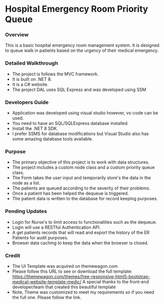 # Hospital Emergency Room Priority Queue

### Overview
This is a basic hospital emergency room management system. 
It is designed to queue walk in patients based on the urgency of their medical emergency.

### Detailed Walkthrough 
- The project is follows the MVC framework.
- It is built on .NET 8.
- It is a C# website.
- The project DAL uses SQL Express and was developed using SSM

### Developers Guide 
- Application was developed using visual studio however, vs-code can be used.
- You need to have an SQL/SQLExpress database installed.
- Install the .NET 8 SDK.
- I prefer SSMS for database modifications but Visual Studio also has some amazing database tools available.

### Purpose
- The primary objective of this project is to work with data structures.
- The project includes a custom node class and a custom priority queue class.
- The Form takes the user input and temporarily store's the data in the node as a list.
- The patients are queued according to the severity of their problems.
- Once a patient has been helped the dequeue is triggered. 
- The patient data is written to the database for record keeping purposes. 

### Pending Updates 
- Login for Nurse's to limit access to functionalities such as the dequeue.
- Login will use a RESTful Authentication API. 
- A get patients records that will read and export the history of the ER Patients for audit purposes.
- Browser data caching to keep the data when the browser is closed.

### Credit
- The UI Template was acquired on themewagon.com
- Please follow this URL to see or download the full template:
https://themewagon.com/themes/free-responsive-html5-bootstrap-medical-website-template-medic/
A special thanks to the front-end developer/team that created this beautiful template
- Note, Theme was customized to meet my requirements so if you need the full one. Please follow the link.
